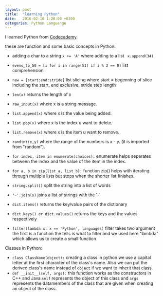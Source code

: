 ```yaml
---
layout: post
title:  "learning Python"
date:   2016-02-10 1:20:00 +0300
categories: Python Languange
---
```

I learned Python from [Codecademy][code-cademy].

these are function and some basic concepts in Python:

- adding a char to a string `x += 'A'` where adding to a list ` x.append(34)`

- `evens_to_50 = [i for i in range(51) if i % 2 == 0]` list comprehension

- `new = [start:end:stride]` list slicing where start = begenning of slice including the start, end exclusive, stride step length

- `len(x)` returns the length of x

- `raw_input(x)` where x is a string message.

- `list.append(x)` where x is the value being added.

- `list.pop(x)` where x is the index u want to delete.

- `list.remove(x)` where x is the item u want to remove.

- `randint(x,y)` where  the range of the numbers is x - y. (it is imported from "random").

- `for index, item in enumerate(choices):` enumerate helps seperates between the index and the value of the item in the index.

- `for a, b in zip(list_a, list_b):` function zip() helps with iterating through multiple lists but stops when the shorter list finishes.

- `string.split()` split the string into a list of words

- `'-'.join(x)` joins a list of strings with the '-'

- `dict.items()` returns the key/value pairs of the dictionary

- `dict.keys() or dict.values()` returns the keys and the values respectively

- `filter(lambda x: x == 'Python', languages)` filter takes two argument the first is a function the tells is what to filter and we used here "lambda" which allows us to create a small function  


Classes in Python:

- `class ClassName(object):` creating a class in python we use a capital letter at the first character of the class's name. Also we can put the derived class's name instead of `object` if we want to inherit that class.
- `def __init__(self, args):` this function works as the constructors in C++ and Java.`self` represents the object of this class and `args` represents the datamembers of the class that are given when creating an object of the class.

[code-cademy]: https://www.codecademy.com
